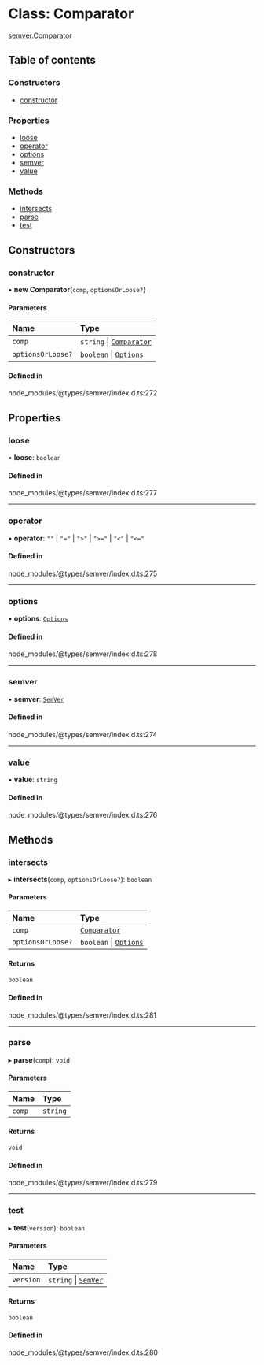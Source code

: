 # Class: Comparator

[semver](../modules/semver.md).Comparator

## Table of contents

### Constructors

- [constructor](semver.Comparator.md#constructor)

### Properties

- [loose](semver.Comparator.md#loose)
- [operator](semver.Comparator.md#operator)
- [options](semver.Comparator.md#options)
- [semver](semver.Comparator.md#semver)
- [value](semver.Comparator.md#value)

### Methods

- [intersects](semver.Comparator.md#intersects)
- [parse](semver.Comparator.md#parse)
- [test](semver.Comparator.md#test)

## Constructors

### constructor

• **new Comparator**(`comp`, `optionsOrLoose?`)

#### Parameters

| Name              | Type                                                      |
| :---------------- | :-------------------------------------------------------- |
| `comp`            | `string` \| [`Comparator`](semver.Comparator.md)          |
| `optionsOrLoose?` | `boolean` \| [`Options`](../interfaces/semver.Options.md) |

#### Defined in

node_modules/@types/semver/index.d.ts:272

## Properties

### loose

• **loose**: `boolean`

#### Defined in

node_modules/@types/semver/index.d.ts:277

---

### operator

• **operator**: `""` \| `"="` \| `">"` \| `">="` \| `"<"` \| `"<="`

#### Defined in

node_modules/@types/semver/index.d.ts:275

---

### options

• **options**: [`Options`](../interfaces/semver.Options.md)

#### Defined in

node_modules/@types/semver/index.d.ts:278

---

### semver

• **semver**: [`SemVer`](semver.SemVer.md)

#### Defined in

node_modules/@types/semver/index.d.ts:274

---

### value

• **value**: `string`

#### Defined in

node_modules/@types/semver/index.d.ts:276

## Methods

### intersects

▸ **intersects**(`comp`, `optionsOrLoose?`): `boolean`

#### Parameters

| Name              | Type                                                      |
| :---------------- | :-------------------------------------------------------- |
| `comp`            | [`Comparator`](semver.Comparator.md)                      |
| `optionsOrLoose?` | `boolean` \| [`Options`](../interfaces/semver.Options.md) |

#### Returns

`boolean`

#### Defined in

node_modules/@types/semver/index.d.ts:281

---

### parse

▸ **parse**(`comp`): `void`

#### Parameters

| Name   | Type     |
| :----- | :------- |
| `comp` | `string` |

#### Returns

`void`

#### Defined in

node_modules/@types/semver/index.d.ts:279

---

### test

▸ **test**(`version`): `boolean`

#### Parameters

| Name      | Type                                     |
| :-------- | :--------------------------------------- |
| `version` | `string` \| [`SemVer`](semver.SemVer.md) |

#### Returns

`boolean`

#### Defined in

node_modules/@types/semver/index.d.ts:280
